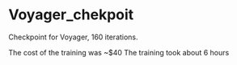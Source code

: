 # Voyager_chekpoit
Checkpoint for Voyager, 160 iterations. 

The cost of the training was ~$40
The training took about 6 hours
